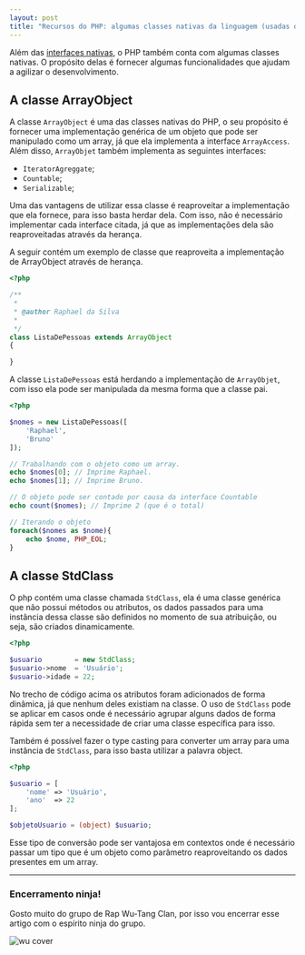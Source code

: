 ```yaml
---
layout: post
title: "Recursos do PHP: algumas classes nativas da linguagem (usadas de forma estratégica)"
---
```


Além das [interfaces nativas](https://raphael-da-silva.github.io/advanced-php-interfaces/), o PHP também conta com algumas classes nativas. O propósito delas é fornecer algumas funcionalidades que ajudam a agilizar o desenvolvimento.

## A classe ArrayObject

A classe ```ArrayObject``` é uma das classes nativas do PHP, o seu propósito é fornecer uma implementação genérica de um objeto que pode ser manipulado como um array, já que ela implementa a interface ```ArrayAccess```. Além disso, ```ArrayObjet``` também implementa as seguintes interfaces:

* ```IteratorAgreggate```;
* ```Countable```;
* ```Serializable```;

Uma das vantagens de utilizar essa classe é reaproveitar a implementação que ela fornece, para isso basta herdar dela. Com isso, não é necessário implementar cada interface citada, já que as implementações dela são reaproveitadas através da herança.

A seguir contém um exemplo de classe que reaproveita a implementação de ArrayObject através de herança.

```php
<?php

/**
 *
 * @author Raphael da Silva
 *
 */
class ListaDePessoas extends ArrayObject
{

}
```
A classe ```ListaDePessoas``` está herdando a implementação de ```ArrayObjet```, com isso ela pode ser manipulada da mesma forma que a classe pai.

```php
<?php

$nomes = new ListaDePessoas([
    'Raphael',
    'Bruno'
]);

// Trabalhando com o objeto como um array.
echo $nomes[0]; // Imprime Raphael.
echo $nomes[1]; // Imprime Bruno.

// O objeto pode ser contado por causa da interface Countable
echo count($nomes); // Imprime 2 (que é o total)

// Iterando o objeto
foreach($nomes as $nome){
    echo $nome, PHP_EOL;
}
```

## A classe StdClass

O php contém uma classe chamada ```StdClass```, ela é uma classe genérica que não possui métodos ou atributos, os dados passados para uma instância dessa classe são definidos no momento de sua atribuição, ou seja, são criados dinamicamente.

```php
<?php

$usuario        = new StdClass;
$usuario->nome  = 'Usuário';
$usuario->idade = 22;
```

No trecho de código acima os atributos foram adicionados de forma dinâmica, já que nenhum deles existiam na classe. O uso de ```StdClass``` pode se aplicar em casos onde é necessário agrupar alguns dados de forma rápida sem ter a necessidade de criar uma classe específica para isso.

Também é possível fazer o type casting para converter um array para uma instância de ```StdClass```, para isso basta utilizar a palavra object.

```php
<?php

$usuario = [
    'nome' => 'Usuário',
    'ano'  => 22
];

$objetoUsuario = (object) $usuario;
```

Esse tipo de conversão pode ser vantajosa em contextos onde é necessário passar um tipo que é um objeto como parâmetro reaproveitando os dados presentes em um array.

*** 

### Encerramento ninja!

Gosto muito do grupo de Rap Wu-Tang Clan, por isso vou encerrar esse artigo com o espírito ninja do grupo.

![wu cover](https://i.scdn.co/image/ab67616d0000b273340e53225fb2b3886a57ba91)
